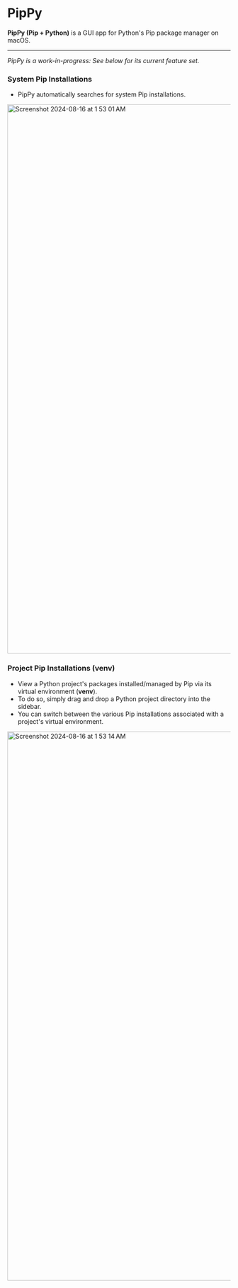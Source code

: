 # PipPy

**PipPy (Pip + Python)** is a GUI app for Python's Pip package manager on macOS.

---

*PipPy is a work-in-progress: See below for its current feature set.*

### System Pip Installations
- PipPy automatically searches for system Pip installations.
<img width="1238" alt="Screenshot 2024-08-16 at 1 53 01 AM" src="https://github.com/user-attachments/assets/c2477a12-974b-4020-828f-737aef47ce03">

### Project Pip Installations (venv)
- View a Python project's packages installed/managed by Pip via its virtual environment (**venv**).
- To do so, simply drag and drop a Python project directory into the sidebar.
- You can switch between the various Pip installations associated with a project's virtual environment.
<img width="1238" alt="Screenshot 2024-08-16 at 1 53 14 AM" src="https://github.com/user-attachments/assets/74dd9534-0d5f-4eea-af4e-b5c585316302">
